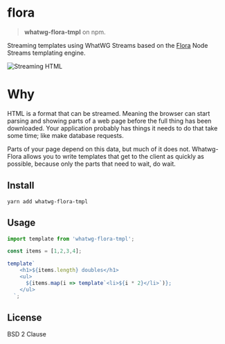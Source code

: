# flora

> __whatwg-flora-tmpl__ on npm.

Streaming templates using WhatWG Streams based on the [Flora](https://www.npmjs.com/package/flora-tmpl) Node Streams templating engine.

![Streaming HTML](https://user-images.githubusercontent.com/361671/32578154-2abd05a6-c4aa-11e7-95bd-1dc39729c8fc.gif)

# Why

HTML is a format that can be streamed. Meaning the browser can start parsing and showing parts of a web page before the full thing has been downloaded. Your application probably has things it needs to do that take some time; like make database requests.

Parts of your page depend on this data, but much of it does not. Whatwg-Flora allows you to write templates that get to the client as quickly as possible, because only the parts that need to wait, do wait.

## Install

```shell
yarn add whatwg-flora-tmpl
```

## Usage

```js
import template from 'whatwg-flora-tmpl';

const items = [1,2,3,4];

template`
    <h1>${items.length} doubles</h1>
    <ul>
      ${items.map(i => template`<li>${i * 2}</li>`)};
    </ul>
  `;
```

## License

BSD 2 Clause
